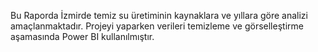 Bu Raporda İzmirde temiz su üretiminin kaynaklara ve yıllara göre analizi amaçlanmaktadır. Projeyi yaparken verileri temizleme ve görselleştirme aşamasında Power BI kullanılmıştır. 
